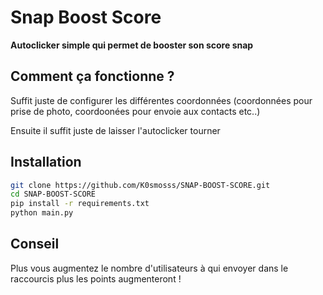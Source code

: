 # Snap Boost Score
**Autoclicker simple qui permet de booster son score snap**

## Comment ça fonctionne ? 
Suffit juste de configurer les différentes coordonnées (coordonnées pour prise de photo, coordoonées pour envoie aux contacts etc..)

Ensuite il suffit juste de laisser l'autoclicker tourner

## Installation 
```bash
git clone https://github.com/K0smosss/SNAP-BOOST-SCORE.git
cd SNAP-BOOST-SCORE
pip install -r requirements.txt
python main.py
```

## Conseil 
Plus vous augmentez le nombre d'utilisateurs à qui envoyer dans le raccourcis plus les points augmenteront !
